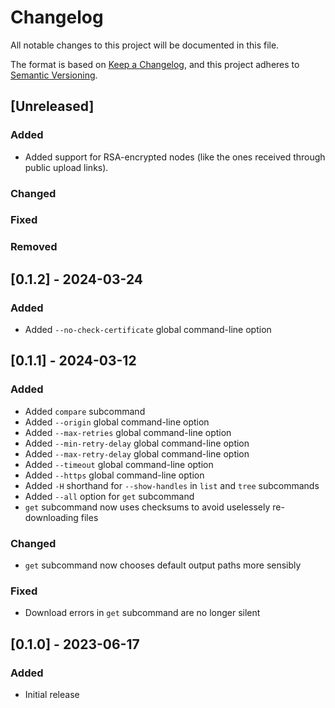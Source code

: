 Changelog
=========

All notable changes to this project will be documented in this file.

The format is based on [Keep a Changelog](https://keepachangelog.com/en/1.0.0/),
and this project adheres to [Semantic Versioning](https://semver.org/spec/v2.0.0.html).

[Unreleased]
------------

### Added

- Added support for RSA-encrypted nodes (like the ones received through public upload links).

### Changed

### Fixed

### Removed

[0.1.2] - 2024-03-24
--------------------

### Added

- Added `--no-check-certificate` global command-line option

[0.1.1] - 2024-03-12
--------------------

### Added

- Added `compare` subcommand
- Added `--origin` global command-line option
- Added `--max-retries` global command-line option
- Added `--min-retry-delay` global command-line option
- Added `--max-retry-delay` global command-line option
- Added `--timeout` global command-line option
- Added `--https` global command-line option
- Added `-H` shorthand for `--show-handles` in `list` and `tree` subcommands
- Added `--all` option for `get` subcommand
- `get` subcommand now uses checksums to avoid uselessely re-downloading files

### Changed

- `get` subcommand now chooses default output paths more sensibly

### Fixed

- Download errors in `get` subcommand are no longer silent

[0.1.0] - 2023-06-17
--------------------

### Added

- Initial release
